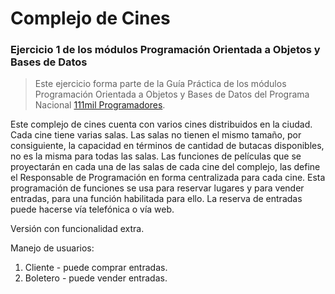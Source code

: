# Complejo de Cines
### Ejercicio 1 de los módulos Programación Orientada a Objetos y Bases de Datos

> Este ejercicio forma parte de la Guía Práctica de los módulos Programación Orientada a Objetos y Bases de Datos
> del Programa Nacional [111mil Programadores](https://www.argentina.gob.ar/111mil).

Este complejo de cines cuenta con varios cines distribuidos en la ciudad. Cada cine tiene varias salas. Las salas no tienen el mismo tamaño, por consiguiente, la capacidad en términos de cantidad de butacas disponibles, no es la misma para todas las salas.
Las funciones de películas que se proyectarán en cada una de las salas de cada cine del complejo, las define el Responsable de Programación en forma centralizada para cada cine.
Esta programación de funciones se usa para reservar lugares y para vender entradas, para una función habilitada para ello. La reserva de entradas puede hacerse vía telefónica o vía web.

Versión con funcionalidad extra.

Manejo de usuarios:


1. Cliente - puede comprar entradas.
2. Boletero - puede vender entradas.

